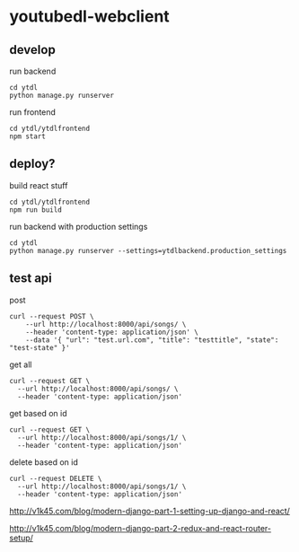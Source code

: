 # youtubedl-webclient

## develop
run backend
```
cd ytdl
python manage.py runserver

```

run frontend
```
cd ytdl/ytdlfrontend
npm start
```

## deploy?

build react stuff
```
cd ytdl/ytdlfrontend
npm run build
```

run backend with production settings
```
cd ytdl
python manage.py runserver --settings=ytdlbackend.production_settings
```

## test api

post
```
curl --request POST \
    --url http://localhost:8000/api/songs/ \
    --header 'content-type: application/json' \
    --data '{ "url": "test.url.com", "title": "testtitle", "state": "test-state" }'
```

get all
```
curl --request GET \
  --url http://localhost:8000/api/songs/ \
  --header 'content-type: application/json'
```

get based on id
```
curl --request GET \
  --url http://localhost:8000/api/songs/1/ \
  --header 'content-type: application/json'
```

delete based on id
```
curl --request DELETE \
  --url http://localhost:8000/api/songs/1/ \
  --header 'content-type: application/json'
```

http://v1k45.com/blog/modern-django-part-1-setting-up-django-and-react/

http://v1k45.com/blog/modern-django-part-2-redux-and-react-router-setup/

